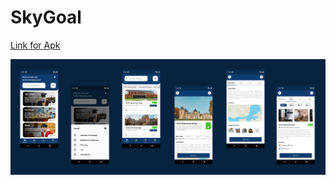 # SkyGoal

[Link for Apk](https://drive.google.com/file/d/1GzNKCGg7nG-HUPpBbUJwWyOOoRrecaTz/view?usp=sharing)

![image](assets/readme/readmePic.png "readme-image")

